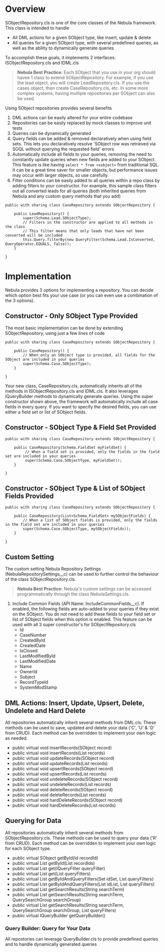 # Overview
SObjectRepository.cls is one of the core classes of the Nebula framework. This class is intended to handle
* All DML actions for a given SObject type, like insert, update & delete
* All queries for a given SObject type, with several predefined queries, as well as the ability to dynamically generate queries

To accomplish these goals, it implements 2 interfaces: ISObjectRepository.cls and IDML.cls

>**Nebula Best Practice:** Each SObject that you use in your org should havee 1 class to extend SObjectRepository. For example, if you use the lead object, you will create LeadRepository.cls. If you use the cases object, then create CaseRepository.cls, etc. In some more complex systems, having multiple repositories per SObject can also be used.

Using SObject repositories provides several benefits
1. DML actions can be easily altered for your entire codebase
2. Repositories can be easily replaced by mock classes to improve unit tests
3. Queries can be dynamically generated
4. Query fields can be added & removed declaratively when using field sets. This lets you declaratively resolve 'SObject row was retrieved via SOQL without querying the requested field' errors
5. Automatically include all fields to your queries, removing the need to constantly update queries when new fields are added to your SObject. This feature is like having ```select * from <sobject>``` from traditional SQL. It can be a great time saver for smaller objects, but performance issues may occur with larger objects, so use carefully.
6. Filter conditions can be easily added to all queries within a repo class by adding filters to your constructor. For example, this sample class filters out all converted leads for all queries (both inherited queries from Nebula and any custom query methods that you add)
```
public with sharing class CaseRepository extends SObjectRepository {
    
    public LeadRepository() {
        super(Schema.Lead.SObjectType);
        // Filters in the constructor are applied to all methods in the class
        // This filter means that only leads that have not been converted will be included
        this.Query.filterBy(new QueryFilter(Schema.Lead.IsConverted, QueryOperator.EQUALS, false));
    }

}
```

# Implementation
Nebula provides 3 options for implementing a repository. You can decide which option best fits your use case (or you can even use a combination of the 3 options).

## Constructor - Only SObject Type Provided
The most basic implementation can be done by extending SObjectRepository, using just a few lines of code
```
public with sharing class CaseRepository extends SObjectRepository {
    
    public CaseRepository() {
        // When only an SObject type is provided, all fields for the SObject are included in your queries
        super(Schema.Case.SObjectType);
    }

}
```

Your new class, CaseRepository.cls, automatically inherits all of the methods in ISObjectRepository.cls and IDML.cls. It also leverages IQueryBuilder methods to dynamically generate queries. Using the super constructor shown above, the framework will automatically include all case fields in every query. If you want to specify the desired fields, you can use either a field set or list of SObject fields.

## Constructor - SObject Type & Field Set Provided
```
public with sharing class CaseRepository extends SObjectRepository {

    public CaseRepository(Schema.FieldSet myFieldSet) {
         // When a field set is provided, only the fields in the field set are included in your queries
         super(Schema.Case.SObjectType, myFieldSet));
    }

}
```

## Constructor - SObject Type & List of SObject Fields Provided
```
public with sharing class CaseRepository extends SObjectRepository {

    public CaseRepository(List<Schema.FieldSet> mySObjectFields) {
        // When a list of SObject fields is provided, only the fields in the field set are included in your queries
        super(Schema.Case.SObjectType, mySObjectFields));
    }

}
```

## Custom Setting
The custom setting Nebula Repository Settings (NebulaRepositorySettings__c) can be used to further control the behaviour of the class SObjectRepository.cls. 

>**Nebula Best Practice:** Nebula's custom settings can be accessed programmatically through the class NebulaSettings.cls.

1. Include Common Fields (API Name: IncludeCommonFields__c). If enabled, the following fields are auto-added to your queries if they exist on the SObject. You do not need to add these fields to your field set or list of SObject fields when this option is enabled. This feature can be used with all 3 super constructor's for SObjectRepository.cls
    * Id
    * CaseNumber
    * CreatedById
    * CreatedDate
    * IsClosed
    * LastModifiedById
    * LastModifiedDate
    * Name
    * OwnerId
    * Subject
    * RecordTypeId
    * SystemModStamp

## DML Actions: Insert, Update, Upsert, Delete, Undelete and Hard Delete
All repositories automatically inherit several methods from DML.cls. These methods can be used to save, updated and delete your data ('C', 'U' & 'D' from CRUD). Each method can be overridden to implement your own logic as needed.
* public virtual void insertRecords(SObject record)
* public virtual void insertRecords(List<SObject> records)
* public virtual void updateRecords(SObject record)
* public virtual void updateRecords(List<SObject> records)
* public virtual void upsertRecords(SObject record)
* public virtual void upsertRecords(List<SObject> records)
* public virtual void undeleteRecords(SObject record)
* public virtual void undeleteRecords(List<SObject> records)
* public virtual void deleteRecords(SObject record)
* public virtual void deleteRecords(List<SObject> records)
* public virtual void hardDeleteRecords(SObject record)
* public virtual void hardDeleteRecords(List<SObject> records)


## Querying for Data
All repositories automatically inherit several methods from SObjectRepository.cls. These methods can be used to query your data ('R' from CRUD). Each method can be overridden to implement your own logic for each SObject type.
* public virtual SObject getById(Id recordId)
* public virtual List<SObject> getById(List<Id> recordIds)
* public virtual List<SObject> get(IQueryFilter queryFilter)
* public virtual List<SObject> get(List<IQueryFilter> queryFilters)
* public virtual List<SObject> getByIdAndQueryFilters(Set<Id> idSet, List<IQueryFilter> queryFilters)
* public virtual List<SObject> getByIdAndQueryFilters(List<Id> idList, List<IQueryFilter> queryFilters)
* public virtual List<SObject> getSearchResults(String searchTerm)
* public virtual List<SObject> getSearchResults(String searchTerm, QuerySearchGroup searchGroup)
* public virtual List<SObject> getSearchResults(String searchTerm, QuerySearchGroup searchGroup, List<IQueryFilter> queryFilters)
* public virtual IQueryBuilder getQueryBuilder()

### Query Builder: Query for Your Data
All repostories can leverage QueryBuilder.cls to provide predefined queries and to handle dynamically generated queries